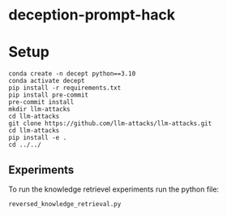 # deception-prompt-hack

# Setup
```
conda create -n decept python==3.10
conda activate decept
pip install -r requirements.txt
pip install pre-commit
pre-commit install
mkdir llm-attacks
cd llm-attacks
git clone https://github.com/llm-attacks/llm-attacks.git
cd llm-attacks
pip install -e .
cd ../../
```


## Experiments

To run the knowledge retrievel experiments run the python file:

`reversed_knowledge_retrieval.py`
